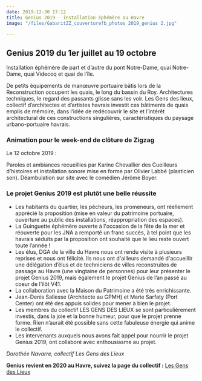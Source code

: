 ```yaml
---
date: 2019-12-30 17:12
title: Genius 2019 - installation éphémère au Havre
image: "/files/GabaritZZ_couverturefb_photos 2019_genius 2.jpg"

---
```

## Genius 2019 du 1er juillet au 19 octobre

Installation éphémère de part et d’autre du pont Notre-Dame, quai Notre-Dame, quai Videcoq et quai de l’île.

De petits équipements de manœuvre portuaire bâtis lors de la Reconstruction occupent les quais, le long du bassin du Roy. Architectures techniques, le regard des passants glisse sans les voir. Les Gens des lieux, collectif d’architectes et d’artistes havrais investit ces bâtiments de quais emplis de mémoire, dans l’idée de redécouvrir le site et l’intérêt architectural de ces constructions singulières, caractéristiques du paysage urbano-portuaire havrais.

### Animation pour le week-end de clôture de Zigzag

Le 12 octobre 2019 :

Paroles et ambiances recueillies par Karine Chevallier des Cueilleurs d’histoires et installation sonore mise en forme par Olivier Labbé (plasticien son). Déambulation sur site avec le comédien Jérôme Boyer.

### Le projet Genius 2019 est plutôt une belle réussite

* Les habitants du quartier, les pêcheurs, les promeneurs, ont réellement apprécié la proposition (mise en valeur du patrimoine portuaire, ouverture au public des installations, réappropriation des espaces).
* La Guinguette éphémère ouverte à l'occasion de la fête de la mer et réouverte pour les JNA a remporté un franc succès, à tel point que les havrais séduits par la proposition ont souhaité que le lieu reste ouvert toute l’année !
* Les élus, DGA de la ville du Havre nous ont rendu visite à plusieurs reprises et nous ont félicité. Ils nous ont d'ailleurs demandé d'accueillir une délégation d’élus et de techniciens de villes reconstruites de passage au Havre (une vingtaine de personnes) pour leur présenter le projet Genius 2019, mais également le projet Genius de l’an passé au coeur de l'ilôt V41.
* La collaboration avec la Maison du Patrimoine a été très enrichissante.
* Jean-Denis Sallesse (Architecte au GPMH) et Marie Sarfaty (Port Center) ont été des appuis solides pour mener à bien le projet.
* Les membres du collectif LES GENS DES LIEUX se sont particulièrement investis, dans la joie et la bonne humeur, pour que le projet prenne forme. Rien n’aurait été possible sans cette fabuleuse énergie qui anime le collectif.
* Les intervenants auxquels nous avons fait appel pour nourrir le projet Genius 2019, ont collaboré avec enthousiasme au projet.

_Dorothée Navarre, collectif Les Gens des Lieux_

**Genius revient en 2020 au Havre, suivez la page du collectif :** [Les Gens des Lieux](https://www.facebook.com/Nouslesgensdeslieux/)
